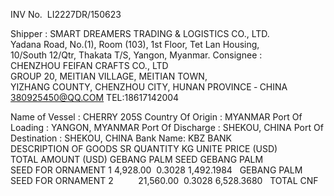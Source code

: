 INV No.  LI2227DR/150623

Shipper :
SMART DREAMERS TRADING & LOGISTICS CO., LTD.
Yadana Road, No.(1), Room (103), 1st Floor, Tet Lan Housing, 10/South 12/Qtr, Thakata T/S, Yangon, Myanmar.
Consignee :
CHENZHOU FEIFAN CRAFTS CO., LTD
GROUP 20, MEITIAN VILLAGE, MEITIAN TOWN, YIZHANG COUNTY, CHENZHOU CITY,
HUNAN PROVINCE ‐ CHINA
380925450@QQ.COM TEL:18617142004

Name of Vessel : 
CHERRY 205S
Country Of  Origin :
MYANMAR
Port Of Loading :
YANGON, MYANMAR
Port Of Discharge :
SHEKOU, CHINA
Port Of Destination :
SHEKOU, CHINA
Bank Name:
KBZ BANK
DESCRIPTION OF GOODS
SR
QUANTITY
KG
UNITE PRICE
(USD)
TOTAL AMOUNT
(USD)
GEBANG PALM SEED 
GEBANG PALM SEED FOR ORNAMENT
1
          4,928.00
 0.3028
1,492.1984
 
GEBANG PALM SEED FOR ORNAMENT
2
         21,560.00
 0.3028
6,528.3680
 
TOTAL CNF
         
 
